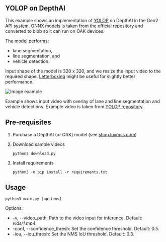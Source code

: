 ## YOLOP on DepthAI

This example shows an implementation of [YOLOP](https://github.com/hustvl/YOLOP) on DepthAI in the Gen2 API system. ONNX models is taken from the official repository and converted to blob so it can run on OAK devices.

The model performs:

* lane segmentation,
* line segmentation, and
* vehicle detection.

Input shape of the model is 320 x 320, and we resize the input video to the required shape. [Letterboxing](https://docs.luxonis.com/projects/api/en/latest/tutorials/maximize_fov/#letterboxing) might be useful for slightly better performance.

![Image example](https://user-images.githubusercontent.com/56075061/144842281-3413133e-7a44-4030-a572-9887fad1bbc6.gif)

Example shows input video with overlay of lane and line segmentation and vehicle detections. Example video is taken from [YOLOP repository](https://github.com/hustvl/YOLOP/tree/main/inference/videos).

## Pre-requisites

1. Purchase a DepthAI (or OAK) model (see [shop.luxonis.com](https://shop.luxonis.com/))

2. Download sample videos
   ```
   python3 download.py
   ```
3. Install requirements
   ```
   python3 -m pip install -r requirements.txt
   ```

## Usage

```
python3 main.py [options]
```

Options:

* -v, --video_path: Path to the video input for inference. Default: *vids/1.mp4*.
* -conf, --confidence_thresh: Set the confidence threshold. Default: 0.5.
* -iou, --iou_thresh: Set the NMS IoU threshold. Default: 0.3.
